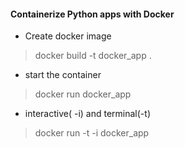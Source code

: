 #### Containerize Python apps with Docker

* Create docker image

> docker  build -t  docker_app .

* start the container

> docker run docker_app

* interactive( -i) and terminal(-t)

> docker run -t -i docker_app